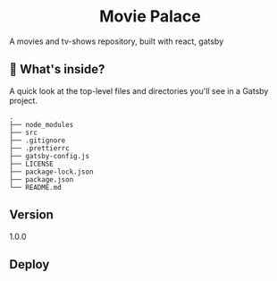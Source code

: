 <h1 align="center">
  Movie Palace
</h1>

A movies and tv-shows repository, built with react, gatsby

## 🧐 What's inside?

A quick look at the top-level files and directories you'll see in a Gatsby project.

    .
    ├── node_modules
    ├── src
    ├── .gitignore
    ├── .prettierrc
    ├── gatsby-config.js
    ├── LICENSE
    ├── package-lock.json
    ├── package.json
    └── README.md

## Version 
1.0.0

## Deploy
